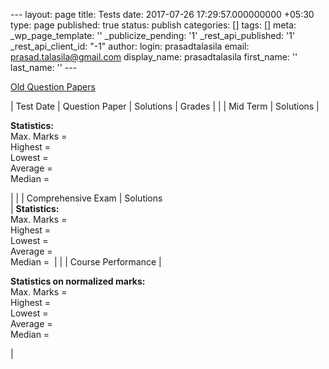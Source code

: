 --- layout: page title: Tests date: 2017-07-26 17:29:57.000000000 +05:30 type: page published: true status: publish categories: [] tags: [] meta: \_wp\_page\_template: '' \_publicize\_pending: '1' \_rest\_api\_published: '1' \_rest\_api\_client\_id: "-1" author: login: prasadtalasila email: prasad.talasila@gmail.com display\_name: prasadtalasila first\_name: '' last\_name: '' ---

[Old Question Papers](https://www.dropbox.com/s/gpj0948nn3s3b3o/old_papers.zip?dl=1)

| Test Date | Question Paper | Solutions | Grades |
| | Mid Term | Solutions | 

**Statistics:**  
Max. Marks =  
Highest =  
Lowest =  
Average =  
Median =

 |
| | Comprehensive Exam | Solutions  
 | **Statistics:**  
Max. Marks =  
Highest =  
Lowest =  
Average =  
Median =&nbsp; |
| | Course Performance | 

**Statistics on normalized marks:**  
Max. Marks =  
Highest =  
Lowest =  
Average =  
Median =

 |

